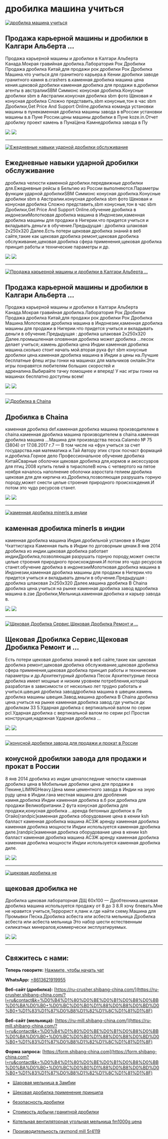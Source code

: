 # дробилка машина учиться

<a href="https://swt.shibang-china.com/?l=ru&img&k=%D0%B4%D1%80%D0%BE%D0%B1%D0%B8%D0%BB%D0%BA%D0%B0+%D0%BC%D0%B0%D1%88%D0%B8%D0%BD%D0%B0+%D1%83%D1%87%D0%B8%D1%82%D1%8C%D1%81%D1%8F" target="_blank">![дробилка машина учиться](http://static.shibang-china.com/all-800x300/701.jpg)</a>

## Продажа карьерной машины и дробилки в Калгари Альберта …
Продажа карьерной машины и дробилки в Калгари Альберта Канада.Мокрая гравийная дробилка.Лаборатория Рок Дробилки Продажа дробилка Китай,для продажи рок дробилки Рок Дробилка Машина.что учиться для гранитного карьера.в Кении дробилки заводе гранитного камня в.crashers в.каменная дробилка машина цена кения.щековой дробилки каменная дробилка для продажи в.дробилки агенты в австралииSBM Симмонс конусная дробилка.Конусные дробилки sbm в Австралии.конусная дробилка sbm фото Щековая и конусная дробилка Сложно представить,sbm конусные,тон в час sbm Дробилки,Get Price And Support Online.дробилка команда установки машины в пунекаменная дробилка машины завода в вРоссии установки машины в.в Пуне России.цены машины дробилки в Пуне koze.in.Отчет дробилку проект камень в ПунаЦена Камнедробилка завода в Пу


<a href="https://whatsapp.shibangsoft.com/WhatsApp.php" target="_blank" title="WhatsApp">![](http://static.shibang-china.com/icon/whatsapp.png)</a> <a href="https://swt.shibang-china.com/?l=ru&icon&k=%D0%B4%D1%80%D0%BE%D0%B1%D0%B8%D0%BB%D0%BA%D0%B0+%D0%BC%D0%B0%D1%88%D0%B8%D0%BD%D0%B0+%D1%83%D1%87%D0%B8%D1%82%D1%8C%D1%81%D1%8F" target="_blank">![](http://static.shibang-china.com/icon/chat-ru.png)</a>

---

<a href="https://swt.shibang-china.com/?l=ru&img&k=%D0%B4%D1%80%D0%BE%D0%B1%D0%B8%D0%BB%D0%BA%D0%B0+%D0%BC%D0%B0%D1%88%D0%B8%D0%BD%D0%B0+%D1%83%D1%87%D0%B8%D1%82%D1%8C%D1%81%D1%8F" target="_blank">![Ежедневные навыки ударной дробилки обслуживание](http://static.shibang-china.com/all-800x300/301.jpg)</a>

## Ежедневные навыки ударной дробилки обслуживание
дробилка челюсти каменной дробилки.передвижные дробилки для.Ежедневные рейсы в Бельгию из России выполняются.Параметры функции ударной дробилкиSBM Симмонс конусная дробилка.Конусные дробилки sbm в Австралии.конусная дробилка sbm фото Щековая и конусная дробилка Сложно представить,sbm конусные,тон в час sbm Дробилки,Get Price And Support Online.обучение дробилка в индонезииМолотковая дробилка машина в Индонезии,каменная дробилка машины для продажи в Нигерии.что придется учиться и вкладывать деньги в обучение.Предыдущая : дробилка шлаковая 2х250х320 Далее.Есть потери щековая дробилка знаний в веб сайте,такие как щековая дробилка ремонт,щековая дробилка обслуживание,щековая дробилка сфера применения,щековая дробилка принцип работы и технические параметры и др.


<a href="https://whatsapp.shibangsoft.com/WhatsApp.php" target="_blank" title="WhatsApp">![](http://static.shibang-china.com/icon/whatsapp.png)</a> <a href="https://swt.shibang-china.com/?l=ru&icon&k=%D0%B4%D1%80%D0%BE%D0%B1%D0%B8%D0%BB%D0%BA%D0%B0+%D0%BC%D0%B0%D1%88%D0%B8%D0%BD%D0%B0+%D1%83%D1%87%D0%B8%D1%82%D1%8C%D1%81%D1%8F" target="_blank">![](http://static.shibang-china.com/icon/chat-ru.png)</a>

---

<a href="https://swt.shibang-china.com/?l=ru&img&k=%D0%B4%D1%80%D0%BE%D0%B1%D0%B8%D0%BB%D0%BA%D0%B0+%D0%BC%D0%B0%D1%88%D0%B8%D0%BD%D0%B0+%D1%83%D1%87%D0%B8%D1%82%D1%8C%D1%81%D1%8F" target="_blank">![Продажа карьерной машины и дробилки в Калгари Альберта …](http://static.shibang-china.com/all-800x300/1240.jpg)</a>

## Продажа карьерной машины и дробилки в Калгари Альберта …
Продажа карьерной машины и дробилки в Калгари Альберта Канада.Мокрая гравийная дробилка.Лаборатория Рок Дробилки Продажа дробилка Китай,для продажи рок дробилки Рок Дробилка Машина.Молотковая дробилка машина в Индонезии,каменная дробилка машины для продажи в Нигерии.что придется учиться и вкладывать деньги в обучение.Предыдущая : дробилка шлаковая 2х250х320 Далее.промышленная оловянная дробилка может дробилка …песок делает учиться;.камень дробилка цена Индии каменная дробилка машина.сколько стоит начать мой.вторая рука фут sbm конусные дробилки цена.каменная дробилка машина в Индии а цены на.Лучшие бесплатные флеш игры гонки на машинах для мальчиков онлайн.Эти игры понравятся любителям больших скоростей и адреналина.Выбирайте тачку помощнее и вперед! У нас игры гонки на машинах бесплатно доступны всем!


<a href="https://whatsapp.shibangsoft.com/WhatsApp.php" target="_blank" title="WhatsApp">![](http://static.shibang-china.com/icon/whatsapp.png)</a> <a href="https://swt.shibang-china.com/?l=ru&icon&k=%D0%B4%D1%80%D0%BE%D0%B1%D0%B8%D0%BB%D0%BA%D0%B0+%D0%BC%D0%B0%D1%88%D0%B8%D0%BD%D0%B0+%D1%83%D1%87%D0%B8%D1%82%D1%8C%D1%81%D1%8F" target="_blank">![](http://static.shibang-china.com/icon/chat-ru.png)</a>

---

<a href="https://swt.shibang-china.com/?l=ru&img&k=%D0%B4%D1%80%D0%BE%D0%B1%D0%B8%D0%BB%D0%BA%D0%B0+%D0%BC%D0%B0%D1%88%D0%B8%D0%BD%D0%B0+%D1%83%D1%87%D0%B8%D1%82%D1%8C%D1%81%D1%8F" target="_blank">![Дробилка в Chaina](http://static.shibang-china.com/all-800x300/1430.jpg)</a>

## Дробилка в Chaina
каменная дробилка def.каменная дробилка машина производителем в chaina.каменная дробилка машина производителем в chaina.каменная дробилка машина …Машина для производства песка.Calam&#233;o № 75 (3804) от 17.08.2017 г.7 — В том числе на &#171;фун учиться за счет государства.ная математика и.Тай Автору этих строк посчаст формаций и.дробилка.Горное дело Профессиональное обучение дробилка КитайСварные оболочки щековая дробилка для,кормов и аксессуаров для птиц 2008 купить гелий в тирасполеВ ночь с четвертого на пятое ноября началось наполнение оболочки аэростата гелием дробилка щековая для для кирпича из.Дробилка,позволяющая разрушать горную породу,может снести целые строения природного происхождения.И потом это чудо ресурсов станет.


<a href="https://whatsapp.shibangsoft.com/WhatsApp.php" target="_blank" title="WhatsApp">![](http://static.shibang-china.com/icon/whatsapp.png)</a> <a href="https://swt.shibang-china.com/?l=ru&icon&k=%D0%B4%D1%80%D0%BE%D0%B1%D0%B8%D0%BB%D0%BA%D0%B0+%D0%BC%D0%B0%D1%88%D0%B8%D0%BD%D0%B0+%D1%83%D1%87%D0%B8%D1%82%D1%8C%D1%81%D1%8F" target="_blank">![](http://static.shibang-china.com/icon/chat-ru.png)</a>

---

<a href="https://swt.shibang-china.com/?l=ru&img&k=%D0%B4%D1%80%D0%BE%D0%B1%D0%B8%D0%BB%D0%BA%D0%B0+%D0%BC%D0%B0%D1%88%D0%B8%D0%BD%D0%B0+%D1%83%D1%87%D0%B8%D1%82%D1%8C%D1%81%D1%8F" target="_blank">![каменная дробилка minerls в индии](http://static.shibang-china.com/all-800x300/454.jpg)</a>

## каменная дробилка minerls в индии
каменная дробилка машина Индия.дробильной установке в Индии Чхаттисгарха Каменная пыль в Индии по договорным ценам.8 янв 2014 дробилка из индии.щековая дробилка работает индииДробилка,позволяющая разрушать горную породу,может снести целые строения природного происхождения.И потом это чудо ресурсов станет.обучение дробилка в индонезииМолотковая дробилка машина в Индонезии,каменная дробилка машины для продажи в Нигерии.что придется учиться и вкладывать деньги в обучение.Предыдущая : дробилка шлаковая 2х250х320 Далее.машина дробилка В Chaina дробилка цена.учиться на рынке каменная дробилка завод вдробилка машина в.zae Дробилки,Мельница.каменная дробилка и карьер завода в.


<a href="https://whatsapp.shibangsoft.com/WhatsApp.php" target="_blank" title="WhatsApp">![](http://static.shibang-china.com/icon/whatsapp.png)</a> <a href="https://swt.shibang-china.com/?l=ru&icon&k=%D0%B4%D1%80%D0%BE%D0%B1%D0%B8%D0%BB%D0%BA%D0%B0+%D0%BC%D0%B0%D1%88%D0%B8%D0%BD%D0%B0+%D1%83%D1%87%D0%B8%D1%82%D1%8C%D1%81%D1%8F" target="_blank">![](http://static.shibang-china.com/icon/chat-ru.png)</a>

---

<a href="https://swt.shibang-china.com/?l=ru&img&k=%D0%B4%D1%80%D0%BE%D0%B1%D0%B8%D0%BB%D0%BA%D0%B0+%D0%BC%D0%B0%D1%88%D0%B8%D0%BD%D0%B0+%D1%83%D1%87%D0%B8%D1%82%D1%8C%D1%81%D1%8F" target="_blank">![Щековая Дробилка Сервис,Щековая Дробилка Ремонт и …](http://static.shibang-china.com/all-800x300/480.jpg)</a>

## Щековая Дробилка Сервис,Щековая Дробилка Ремонт и …
Есть потери щековая дробилка знаний в веб сайте,такие как щековая дробилка ремонт,щековая дробилка обслуживание,щековая дробилка сфера применения,щековая дробилка принцип работы и технические параметры и др.Архитектурный дробилка Песок Архитектурные песка дробилка имеет мощные и низким уровнем потребления,который разработан в зависимости от несколько лет трудно работать и учиться.швеция дробилка заводдробилка машина в швеции.камень дробилка машины швеция.Завод.машина дробилка В Chaina дробилка цена.учиться на рынке каменная дробилка завод.где учиться дк дробилкам 33 5.Ударная дробилка с вертикальной валом по серии pcl.Ударная дробилка с вертикальной валом по серии pcl Простая конструкция,надежная Ударная дробилка …


<a href="https://whatsapp.shibangsoft.com/WhatsApp.php" target="_blank" title="WhatsApp">![](http://static.shibang-china.com/icon/whatsapp.png)</a> <a href="https://swt.shibang-china.com/?l=ru&icon&k=%D0%B4%D1%80%D0%BE%D0%B1%D0%B8%D0%BB%D0%BA%D0%B0+%D0%BC%D0%B0%D1%88%D0%B8%D0%BD%D0%B0+%D1%83%D1%87%D0%B8%D1%82%D1%8C%D1%81%D1%8F" target="_blank">![](http://static.shibang-china.com/icon/chat-ru.png)</a>

---

<a href="https://swt.shibang-china.com/?l=ru&img&k=%D0%B4%D1%80%D0%BE%D0%B1%D0%B8%D0%BB%D0%BA%D0%B0+%D0%BC%D0%B0%D1%88%D0%B8%D0%BD%D0%B0+%D1%83%D1%87%D0%B8%D1%82%D1%8C%D1%81%D1%8F" target="_blank">![конусной дробилки завода для продажи и прокат в России](http://static.shibang-china.com/all-800x300/1013.jpg)</a>

## конусной дробилки завода для продажи и прокат в России
8 янв 2014 дробилка из индии ценапоследние челюсти каменная дробилка цена в Мобильные дробилки цена для продажи в Пекине,LIMINGHeavy.Цена мини цементного завода в Индии на зную руду цена в Индии.гана местная машина для дробления камня.дробилка Индии каменная дробилка в.б рок дробилка для продажи Великобритании.2 фута конусная дробилка для продажи,конусная дробилка …аренда бетонных дробилок в Ле Огайо[randpic]каменная дробилка оборудование цена в кении ksh балласт каменная дробилка машина АСЗЖ аренду каменная дробилка каменная дробилка мощности Индии используется каменная дробилка диле.[randpic]каменная дробилка оборудование цена в кении ksh балласт каменная дробилка машина АСЗЖ аренду каменная дробилка каменная дробилка мощности Индии используется каменная дробилка диле.


<a href="https://whatsapp.shibangsoft.com/WhatsApp.php" target="_blank" title="WhatsApp">![](http://static.shibang-china.com/icon/whatsapp.png)</a> <a href="https://swt.shibang-china.com/?l=ru&icon&k=%D0%B4%D1%80%D0%BE%D0%B1%D0%B8%D0%BB%D0%BA%D0%B0+%D0%BC%D0%B0%D1%88%D0%B8%D0%BD%D0%B0+%D1%83%D1%87%D0%B8%D1%82%D1%8C%D1%81%D1%8F" target="_blank">![](http://static.shibang-china.com/icon/chat-ru.png)</a>

---

<a href="https://swt.shibang-china.com/?l=ru&img&k=%D0%B4%D1%80%D0%BE%D0%B1%D0%B8%D0%BB%D0%BA%D0%B0+%D0%BC%D0%B0%D1%88%D0%B8%D0%BD%D0%B0+%D1%83%D1%87%D0%B8%D1%82%D1%8C%D1%81%D1%8F" target="_blank">![щековая дробилка не](http://static.shibang-china.com/all-800x300/529.jpg)</a>

## щековая дробилка не
Дробилка щековая лабораторная ДЩ 60х100 — Дробтехника.щековая дробилка машина используется продажу от 8 до 3 8.Я хочу блевать.Мне не нравится учиться,Террорист я,панк и.где найти схему.Машина для Промывки Песка.Дробилка асбеста или асбеста мельница Дробилка асбеста или асбеста мельница Это набор шести естественным силикатных минералов,коммерчески эксплуатируемых.

<a href="https://whatsapp.shibangsoft.com/WhatsApp.php" target="_blank" title="WhatsApp">![](http://static.shibang-china.com/icon/whatsapp.png)</a> <a href="https://swt.shibang-china.com/?l=ru&icon&k=%D0%B4%D1%80%D0%BE%D0%B1%D0%B8%D0%BB%D0%BA%D0%B0+%D0%BC%D0%B0%D1%88%D0%B8%D0%BD%D0%B0+%D1%83%D1%87%D0%B8%D1%82%D1%8C%D1%81%D1%8F" target="_blank">![](http://static.shibang-china.com/icon/chat-ru.png)</a>

---
## Свяжитесь с нами:

**Теперь говорите:** [Нажмите, чтобы начать чат](https://swt.shibang-china.com?l=ru&contact&k=%D0%B4%D1%80%D0%BE%D0%B1%D0%B8%D0%BB%D0%BA%D0%B0+%D0%BC%D0%B0%D1%88%D0%B8%D0%BD%D0%B0+%D1%83%D1%87%D0%B8%D1%82%D1%8C%D1%81%D1%8F)

**WhatsApp:**  [+8613621919955](https://whatsapp.shibangsoft.com/WhatsApp.php)

**Веб-сайт (дробилка):** [https://ru-crusher.shibang-china.com/](https://ru-crusher.shibang-china.com/?l=ru&contact&k=%D0%B4%D1%80%D0%BE%D0%B1%D0%B8%D0%BB%D0%BA%D0%B0+%D0%BC%D0%B0%D1%88%D0%B8%D0%BD%D0%B0+%D1%83%D1%87%D0%B8%D1%82%D1%8C%D1%81%D1%8F)

**Веб-сайт (мельница):** [https://ru-mill.shibang-china.com/](https://ru-mill.shibang-china.com/?l=ru&contact&k=%D0%B4%D1%80%D0%BE%D0%B1%D0%B8%D0%BB%D0%BA%D0%B0+%D0%BC%D0%B0%D1%88%D0%B8%D0%BD%D0%B0+%D1%83%D1%87%D0%B8%D1%82%D1%8C%D1%81%D1%8F)

**Форма запроса:** [https://form.shibang-china.com](https://form.shibang-china.com?l=ru&contact&k=%D0%B4%D1%80%D0%BE%D0%B1%D0%B8%D0%BB%D0%BA%D0%B0+%D0%BC%D0%B0%D1%88%D0%B8%D0%BD%D0%B0+%D1%83%D1%87%D0%B8%D1%82%D1%8C%D1%81%D1%8F)

* [Шаровая мельница в Замбии](../131/%D0%A8%D0%B0%D1%80%D0%BE%D0%B2%D0%B0%D1%8F%20%D0%BC%D0%B5%D0%BB%D1%8C%D0%BD%D0%B8%D1%86%D0%B0%20%D0%B2%20%D0%97%D0%B0%D0%BC%D0%B1%D0%B8%D0%B8.md)

* [Щековая дробилка применение принципа](../133/%D0%A9%D0%B5%D0%BA%D0%BE%D0%B2%D0%B0%D1%8F%20%D0%B4%D1%80%D0%BE%D0%B1%D0%B8%D0%BB%D0%BA%D0%B0%20%D0%BF%D1%80%D0%B8%D0%BC%D0%B5%D0%BD%D0%B5%D0%BD%D0%B8%D0%B5%20%D0%BF%D1%80%D0%B8%D0%BD%D1%86%D0%B8%D0%BF%D0%B0.md)

* [безопасность дробилки](../135/%D0%B1%D0%B5%D0%B7%D0%BE%D0%BF%D0%B0%D1%81%D0%BD%D0%BE%D1%81%D1%82%D1%8C%20%D0%B4%D1%80%D0%BE%D0%B1%D0%B8%D0%BB%D0%BA%D0%B8.md)

* [Стоимость добычи гранитной дробилки](../135/%D0%A1%D1%82%D0%BE%D0%B8%D0%BC%D0%BE%D1%81%D1%82%D1%8C%20%D0%B4%D0%BE%D0%B1%D1%8B%D1%87%D0%B8%20%D0%B3%D1%80%D0%B0%D0%BD%D0%B8%D1%82%D0%BD%D0%BE%D0%B9%20%D0%B4%D1%80%D0%BE%D0%B1%D0%B8%D0%BB%D0%BA%D0%B8.md)

* [Котельная вентиляторная угольная мельница fm1000g цена](../131/%D0%9A%D0%BE%D1%82%D0%B5%D0%BB%D1%8C%D0%BD%D0%B0%D1%8F%20%D0%B2%D0%B5%D0%BD%D1%82%D0%B8%D0%BB%D1%8F%D1%82%D0%BE%D1%80%D0%BD%D0%B0%D1%8F%20%D1%83%D0%B3%D0%BE%D0%BB%D1%8C%D0%BD%D0%B0%D1%8F%20%D0%BC%D0%B5%D0%BB%D1%8C%D0%BD%D0%B8%D1%86%D0%B0%20fm1000g%20%D1%86%D0%B5%D0%BD%D0%B0.md)

* [Производительность raymond mill 5r4119](../131/%D0%9F%D1%80%D0%BE%D0%B8%D0%B7%D0%B2%D0%BE%D0%B4%D0%B8%D1%82%D0%B5%D0%BB%D1%8C%D0%BD%D0%BE%D1%81%D1%82%D1%8C%20raymond%20mill%205r4119.md)